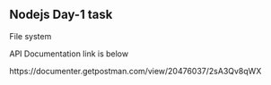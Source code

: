 <h2>Nodejs Day-1 task </h2>
<p>File system</p>

<p>API Documentation link is below</p>
https://documenter.getpostman.com/view/20476037/2sA3Qv8qWX
